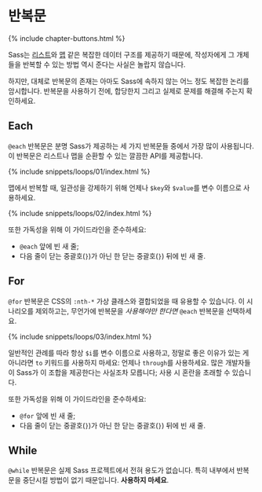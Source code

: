 
# 반복문

{% include chapter-buttons.html %}

Sass는 [리스트](#section-30)와 [맵](#section-32) 같은 복잡한 데이터 구조를 제공하기 때문에, 작성자에게 그 개체들을 반복할 수 있는 방법 역시 준다는 사실은 놀랍지 않습니다.

하지만, 대체로 반복문의 존재는 아마도 Sass에 속하지 않는 어느 정도 복잡한 논리를 암시합니다. 반복문을 사용하기 전에, 합당한지 그리고 실제로 문제를 해결해 주는지 확인하세요.

## Each

`@each` 반복문은 분명 Sass가 제공하는 세 가지 반복문들 중에서 가장 많이 사용됩니다. 이 반복문은 리스트나 맵을 순환할 수 있는 깔끔한 API를 제공합니다.

{% include snippets/loops/01/index.html %}

맵에서 반복할 때, 일관성을 강제하기 위해 언제나 `$key`와 `$value`를 변수 이름으로 사용하세요.

{% include snippets/loops/02/index.html %}

또한 가독성을 위해 이 가이드라인을 준수하세요:

* `@each` 앞에 빈 새 줄;
* 다음 줄이 닫는 중괄호(`}`)가 아닌 한 닫는 중괄호(`}`) 뒤에 빈 새 줄.

## For

`@for` 반복문은 CSS의 `:nth-*` 가상 클래스와 결합되었을 때 유용할 수 있습니다. 이 시나리오를 제외하고는, 무언가에 반복문을 *사용해야만 한다면* `@each` 반복문을 선택하세요.

{% include snippets/loops/03/index.html %}

일반적인 관례를 따라 항상 `$i`를 변수 이름으로 사용하고, 정말로 좋은 이유가 있는 게 아니라면 `to` 키워드를 사용하지 마세요: 언제나 `through`를 사용하세요. 많은 개발자들이 Sass가 이 조합을 제공한다는 사실조차 모릅니다; 사용 시 혼란을 초래할 수 있습니다.

또한 가독성을 위해 이 가이드라인을 준수하세요:

* `@for` 앞에 빈 새 줄;
* 다음 줄이 닫는 중괄호(`}`)가 아닌 한 닫는 중괄호(`}`) 뒤에 빈 새 줄.

## While

`@while` 반복문은 실제 Sass 프로젝트에서 전혀 용도가 없습니다. 특히 내부에서 반복문을 중단시킬 방법이 없기 때문입니다. **사용하지 마세요**.

